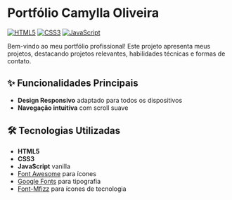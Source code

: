 # Portfólio Camylla Oliveira 

[![HTML5](https://img.shields.io/badge/HTML5-E34F26?style=flat&logo=html5&logoColor=white)](https://developer.mozilla.org/pt-BR/docs/Web/HTML)
[![CSS3](https://img.shields.io/badge/CSS3-1572B6?style=flat&logo=css3&logoColor=white)](https://developer.mozilla.org/pt-BR/docs/Web/CSS)
[![JavaScript](https://img.shields.io/badge/JavaScript-F7DF1E?style=flat&logo=javascript&logoColor=black)](https://developer.mozilla.org/pt-BR/docs/Web/JavaScript)

Bem-vindo ao meu portfólio profissional! Este projeto apresenta meus projetos, destacando projetos relevantes, habilidades técnicas e formas de contato.


## ✨ Funcionalidades Principais

- **Design Responsivo** adaptado para todos os dispositivos
- **Navegação intuitiva** com scroll suave

## 🛠 Tecnologias Utilizadas

- **HTML5** 
- **CSS3** 
- **JavaScript** vanilla
- [Font Awesome](https://fontawesome.com/) para ícones
- [Google Fonts](https://fonts.google.com/) para tipografia
- [Font-Mfizz](https://fizzed.com/oss/font-mfizz) para ícones de tecnologia


